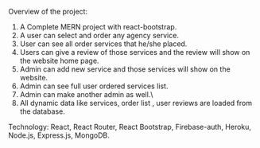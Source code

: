 Overview of the project:

1. A Complete MERN project with react-bootstrap.  
2. A user can select and order any agency service.
3. User can see all order services that he/she placed.
4.	Users can give a review of those services and the review will show on the website home page.
5. Admin can add new service and those services will show on the website.
6. Admin can see full user ordered services list.
7. Admin can make another admin as well.\
8. All dynamic data like services, order list , user reviews are loaded from the database.

Technology: React, React Router, React Bootstrap, Firebase-auth, Heroku,  Node.js, Express.js, MongoDB.
